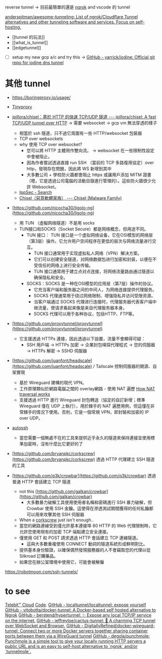 


reverse tunnel -> 目前最簡單的還是 [ngrok](https://dashboard.ngrok.com/get-started/setup/macos) and vscode 的 tunnel



[anderspitman/awesome-tunneling: List of ngrok/Cloudflare Tunnel alternatives and other tunneling software and services. Focus on self-hosting.](https://github.com/anderspitman/awesome-tunneling)



- [[tunnel 的玩法]]
- [[what_is_tunnel]]
- [[edgetunnel]]






- [ ] setup my new gcp a/c and try this -> [GitHub - yarrick/iodine: Official git repo for iodine dns tunnel](https://github.com/yarrick/iodine)

# 其他 tunnel 
- https://boringproxy.io/usage/
- [Tinyproxy](https://tinyproxy.github.io/)
- [jpillora/chisel：基於 HTTP 的快速 TCP/UDP 隧道 --- jpillora/chisel: A fast TCP/UDP tunnel over HTTP](https://github.com/jpillora/chisel?tab=readme-ov-file) → 需要 websocket → gcp vm 無法穿透的樣子
    - 相當於 ssh 隧道，只不過它周圍有一些 HTTP/websocket 包裝器
    - TCP over websockets
    - why 使用 TCP over websocket?
        - 您可以將 HTTP 主體用作雙向流。 → websocket 在一些限制性設定中會被阻止。
        - 因為作者嘗試透過直接 run SSH （當前的 TCP 多路復用協定）over http，發現存在問題，因此將 WS 新增到其中
        - 大多數公司 + 學校防火牆都會阻止 https 或讓用戶添加 MITM 證書（嗯，它是透過公司電腦的活動目錄進行管理的）。這些防火牆很少允許 Websocket。
    - [IppSec - Search](https://ippsec.rocks/?#)
    - [Chisel（惡意軟體家族） --- Chisel (Malware Family)](https://malpedia.caad.fkie.fraunhofer.de/details/win.chisel)
- [https://github.com/nicocha30/ligolo-ng](https://github.com/nicocha30/ligolo-ng)
    - 用 TUN （虛擬网络隧道）不是用 socks
    - TUN接口和SOCKS（Socket Secure）都是网络概念，但用途不同。
        - TUN 接口： TUN 接口是一个虚拟网络设备，它在OSI模型的网络层（第3层）操作。它允许用户空间程序在更低的层次与网络流量进行交互。
            - TUN 接口通常用于实现虚拟私人网络（VPN）解决方案。
            - 它们可以创建安全隧道，对网络数据包进行加密和封装，以便在不受信任的网络上进行安全传输。
            - TUN 接口通常用于建立点对点连接，将网络流量路由通过隧道以确保隐私和安全。
        - SOCKS：SOCKS 是一种在OSI模型的应用层（第7层）操作的协议。
            - 它充当客户端和服务器之间的中间人，为网络连接提供代理服务。
            - SOCKS 代理通常用于绕过网络限制、增强隐私并访问受限资源。
            - 当客户端通过 SOCKS 代理进行连接时，代理服务器代表客户端中继流量，使请求看起来像是来自代理服务器本身。
            - SOCKS 代理可以用于各种协议，包括HTTP、FTP等。
- [https://github.com/proxytunnel/proxytunnel](https://github.com/proxytunnel/proxytunnel)
    
    - 它支援透過 HTTPs 連接，因此透過以下設置，流量不會顯得可疑：
        - SSH 用戶端 -> HTTPs 加密 -> 企業封包嗅探代理程式 -> 您的伺服器 -> HTTPs 解密 -> SSHD 伺服器
- [https://github.com/juanfont/headscale](https://github.com/juanfont/headscale) / Tailscale 控制伺服器的開源、自架實現
    - 基於 Wireguard 建構的現代 VPN。
    - 工作原理類似於網路電腦之間的 overlay網路 - 使用 NAT 遍歷 [How NAT traversal works](https://tailscale.com/blog/how-nat-traversal-works)
    - 支援透過 HTTP 進行 Wireguard 封包轉送（協定的自訂新增；標準 Wireguard 僅在 UDP 上執行），用於棘手的 NAT 遍歷用例，但這僅在非常棘手的情況下使用。否則，它是一個常規 VPN，即封裝和加密的 IP over UDP。


- [autossh](https://www.google.com/search?q=autossh&rlz=1C5CHFA_enTW1035TW1035&oq=autossh&gs_lcrp=EgZjaHJvbWUyCQgAEEUYORiABDIHCAEQABiABDIHCAIQABiABDIHCAMQABiABDIHCAQQABiABDIHCAUQABiABDIHCAYQABiABDIHCAcQABiABDIHCAgQABiABDIHCAkQABiABNIBBzM0MWowajGoAgCwAgA&sourceid=chrome&ie=UTF-8)
    - 當您需要一個無處不在的工具來提供近乎永久的隧道來保持連接並使用標準加密時，沒有什麼比它更好的了





- [https://github.com/bryanpkc/corkscrew](https://github.com/bryanpkc/corkscrew) 透過 HTTP 代理建立 SSH 隧道的工具
- [https://github.com/q3k/crowbar](https://github.com/q3k/crowbar) 透過普通 HTTP 會話建立 TCP 隧道
    - not this [https://github.com/galkan/crowbar](https://github.com/galkan/crowbar)
        - 大多數暴力破解工具使用使用者名稱和密碼進行 SSH 暴力破解，但 Crowbar 使用 SSH 金鑰。這使得在滲透測試期間獲得的任何私鑰都可以用來攻擊其他 SSH 伺服器
    - When a [corkscrew](http://www.agroman.net/corkscrew/) just isn't enough..
    - 當您的網路連線受到僅允許基本連接埠 80 HTTP 的 Web 代理限制時，它允許您使用現有的加密 TCP 端點建立安全連接。
    - 僅使用 GET 和 POST 請求透過 HTTP 會話建立 TCP 連線隧道。
        - 這與大多數重複使用 CONNECT 動詞的隧道系統形成鮮明對比。
    - 提供基本身份驗證，以確保偶然發現服務器的人不會竊取您的代理以從 Silkroad 訂購藥品。
    - 如果您在辦公室環境中使用它，可能會被解僱


https://robotmoon.com/ssh-tunnels/


# to see


[Telebit™ Cloud](https://telebit.cloud/) [Code](https://git.coolaj86.com/coolaj86/telebit.js).
[GitHub - localtunnel/localtunnel: expose yourself](https://github.com/localtunnel/localtunnel)
[GitHub - vitobotta/docker-tunnel: A Docker-based self hosted alternative to Ngrok](https://github.com/vitobotta/docker-tunnel)
[GitHub - berstend/hypertunnel: ✨ Expose any local TCP/IP service on the internet.](https://github.com/berstend/hypertunnel)
[GitHub - jeffreytse/cactus-tunnel: 🌵 A charming TCP tunnel over WebSocket and Browser.](https://github.com/jeffreytse/cactus-tunnel)
[GitHub - DigitallyRefined/docker-wireguard-tunnel: Connect two or more Docker servers together sharing container ports between them via a WireGuard tunnel](https://github.com/DigitallyRefined/docker-wireguard-tunnel)
[GitHub - degola/punchmole: Punchmole is a simple tool to give your locally running HTTP servers a public URL and is an easy to self-host alternative to \`ngrok\` and/or \`tunnelmole\`.](https://github.com/Degola/punchmole/)
